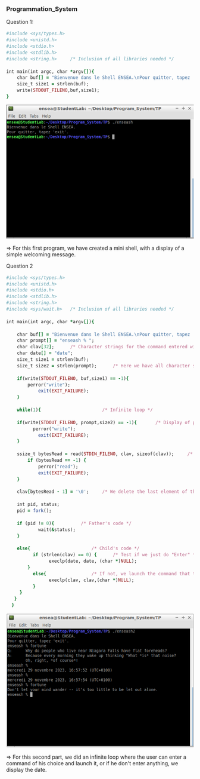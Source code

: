 ### Programmation_System ###

Question 1:
```ruby
#include <sys/types.h>
#include <unistd.h>
#include <stdio.h>
#include <stdlib.h>
#include <string.h>     /* Inclusion of all libraries needed */

int main(int argc, char *argv[]){
	char buf[] = "Bienvenue dans le Shell ENSEA.\nPour quitter, tapez 'exit'.\n";
	size_t size1 = strlen(buf);
	write(STDOUT_FILENO,buf,size1);
}

```
![Screenshot](Assets/TerminalQuestion1.png)

=> For this first program, we have created a mini shell, with a display of a simple welcoming message.

Question 2
```ruby
#include <sys/types.h>
#include <unistd.h>
#include <stdio.h>
#include <stdlib.h>
#include <string.h>
#include <sys/wait.h>	/* Inclusion of all libraries needed */

int main(int argc, char *argv[]){
	
	char buf[] = "Bienvenue dans le Shell ENSEA.\nPour quitter, tapez 'exit'.\n";
	char prompt[] = "enseash % ";
	char clav[32];		/* Character strings for the command entered with the keyboard in the console */
	char date[] = "date";
	size_t size1 = strlen(buf);
	size_t size2 = strlen(prompt);		/* Here we have all character strings and size that we need */
	
	if(write(STDOUT_FILENO, buf,size1) == -1){
        perror("write");
		    exit(EXIT_FAILURE);
	}
	
	while(1){						/* Infinite loop */
		
  	if(write(STDOUT_FILENO, prompt,size2) == -1){		/* Display of prompt line */
          perror("write");
  		    exit(EXIT_FAILURE);
  	}
  	
  	ssize_t bytesRead = read(STDIN_FILENO, clav, sizeof(clav));		/* Reading of the command */
    	if (bytesRead == -1) {
          	perror("read");
          	exit(EXIT_FAILURE);
    }
  
    clav[bytesRead - 1] = '\0';		/* We delete the last element of the character strings */
  	
    int pid, status;
  	pid = fork();
  	
  	if (pid != 0){			/* Father's code */
  		    wait(&status);
  	}
  	
  	else{						/* Child's code */
  		  if (strlen(clav) == 0) {		/* Test if we just do "Enter" */
                execlp(date, date, (char *)NULL);
        }
  		  else{					/* If not, we launch the command that the user sent */
                execlp(clav, clav,(char *)NULL);
  		  }
  	 }
   }
  }

```
![Screenshot](Assets/TerminalQuestion2.png)

=> For this second part, we did an infinite loop where the user can enter a command of his choice and launch it, or if he don't enter anything, we display the date.
